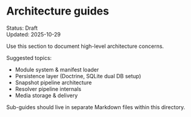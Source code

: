 # Architecture guides

Status: Draft  
Updated: 2025-10-29

Use this section to document high-level architecture concerns.

Suggested topics:
- Module system & manifest loader
- Persistence layer (Doctrine, SQLite dual DB setup)
- Snapshot pipeline architecture
- Resolver pipeline internals
- Media storage & delivery

Sub-guides should live in separate Markdown files within this directory.
